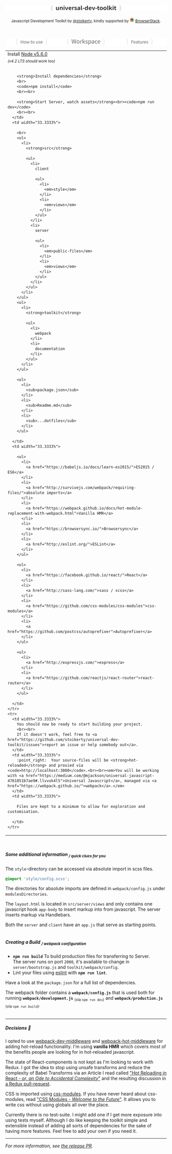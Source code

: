 <img src="/toolkit/documentation/logo.jpg" alt="universal-dev-toolkit-logo">
<p align="center"><sub>Javascript Development Toolkit by <a href="https://twitter.com/stoikerty">@stoikerty</a>, kindly supported by <a href="https://www.browserstack.com/"><img src="/toolkit/documentation/browserstack-logo.png" alt="BrowserStack-Image"></a> <a href="https://www.browserstack.com">BrowserStack</a>.</sub></p>

<br><br>
<img src="/toolkit/documentation/top-headers.jpg" alt="universal-dev-toolkit-logo">
<br>

<table>
  <tbody>
    <tr>
      <td width="33.3333%">
        Install <a href="https://nodejs.org/">Node v5.6.0</a>
        <br>
        <sub><em>(v4.2 LTS should work too)</em></sub>
        <br><br>

        <strong>Install dependencies</strong>
        <br>
        <code>npm install</code>
        <br><br>

        <strong>Start Server, watch assets</strong><br><code>npm run dev</code>
        <br><br>
      </td>
      <td width="33.3333%">

        <br>
        <ul>
          <li>
            <strong>src</strong>

            <ul>
              <li>
                client

                <ul>
                  <li>
                    <em>style</em>
                  </li>
                  <li>
                    <em>views</em>
                  </li>
                </ul>
              </li>
              <li>
                server

                <ul>
                  <li>
                    <em>public-files</em>
                  </li>
                  <li>
                    <em>views</em>
                  </li>
                </ul>
              </li>
            </ul>
          </li>
        </ul>
        <ul>
          <li>
            <strong>toolkit</strong>

            <ul>
              <li>
                webpack
              </li>
              <li>
                documentation
              </li>
            </ul>
          </li>
        </ul>

        <ul>
          <li>
            <sub>package.json</sub>
          </li>
          <li>
            <sub>Readme.md</sub>
          </li>
          <li>
            <sub>...dotfiles</sub>
          </li>
        </ul>

      </td>
      <td width="33.3333%">

        <ul>
          <li>
            <a href="https://babeljs.io/docs/learn-es2015/">ES2015 / ES6</a>
          </li>
          <li>
            <a href="http://survivejs.com/webpack/requiring-files/">absolute imports</a>
          </li>
          <li>
            <a href="https://webpack.github.io/docs/hot-module-replacement-with-webpack.html">Vanilla HMR</a>
          </li>
          <li>
            <a href="https://browsersync.io/">Browsersync</a>
          </li>
          <li>
            <a href="http://eslint.org/">ESLint</a>
          </li>
        </ul>

        <ul>
          <li>
            <a href="https://facebook.github.io/react/">React</a>
          </li>
          <li>
            <a href="http://sass-lang.com/">sass / scss</a>
          </li>
          <li>
            <a href="https://github.com/css-modules/css-modules">css-modules</a>
          </li>
          <li>
            <a href="https://github.com/postcss/autoprefixer">Autoprefixer</a>
          </li>
        </ul>

        <ul>
          <li>
            <a href="http://expressjs.com/">express</a>
          </li>
          <li>
            <a href="https://github.com/reactjs/react-router">react-router</a>
          </li>
        </ul>

      </td>
    </tr>
    <tr>
      <td width="33.3333%">
        You should now be ready to start building your project.
        <br><br>
        If it doesn't work, feel free to <a href="https://github.com/stoikerty/universal-dev-toolkit/issues">report an issue or help somebody out</a>.
      </td>
      <td width="33.3333%">
        :point_right:  Your source-files will be <strong>hot-reloaded</strong> and proxied via <code>http://localhost:3000</code>.<br><br><em>You will be working with <a href="https://medium.com/@mjackson/universal-javascript-4761051b7ae9#.llvvuk4l5">Universal Javascript</a>, managed via <a href="https://webpack.github.io/">webpack</a>.</em>        
      </td>
      <td width="33.3333%">

        Files are kept to a minimum to allow for exploration and customisation.

      </td>
    </tr>
  </tbody>
</table>

<br>

##### Some additional information <sub>/ quick clues for you</sub>

The `style`-directory can be accessed via absolute import in scss files.
```scss
@import 'style/config.scss';
```
The directories for absolute imports are defined in `webpack/config.js` under `modulesDirectories`.

The `layout.html` is located in `src/server/views` and only contains one javascript hook `app-body` to insert markup into from javascript. The server inserts markup via Handlebars.

Both the `server` and `client` have an `app.js` that serve as starting points.
<br><br>

##### Creating a Build <sub>/ webpack configuration</sub>
- **`npm run build`** To build production files for transferring to Server.<br>The server runs on port `2000`, it's available to change in `server/bootstrap.js` and `toolkit/webpack/config`.
- Lint your files using [eslint](http://eslint.org/) with **`npm run lint`**.

Have a look at the `package.json` for a full list of dependencies.

The webpack folder contains a **`webpack/config.js`** that is used both for running **`webpack/development.js`** <sub>(via `npm run dev`)</sub> and **`webpack/production.js`** <sub>(via `npm run build`)</sub>.
<br><br>

---

##### Decisions :foggy:

I opted to use [webpack-dev-middleware](https://github.com/webpack/webpack-dev-middleware) and [webpack-hot-middleware](https://github.com/glenjamin/webpack-hot-middleware) for adding hot-reload functionality. I'm using **vanilla HMR** which covers most of the benefits people are looking for in hot-reloaded javascript.

The state of React-components is not kept as I'm looking to work with Redux. I got the idea to stop using unsafe transforms and reduce the complexity of Babel Transforms via an Article I read called ["Hot Reloading in React - *or, an Ode to Accidental Complexity*"](https://medium.com/@dan_abramov/hot-reloading-in-react-1140438583bf#.3mce9tv45) and the resulting discussion in [a Redux pull-request](https://github.com/reactjs/redux/pull/1455).

CSS is imported using [css-modules](https://github.com/css-modules/css-modules). If you have never heard about css-modules, read ["CSS Modules - *Welcome to the Future*"](http://glenmaddern.com/articles/css-modules). It allows you to write css without using globals all over the place.

Currently there is no test-suite. I might add one if I get more exposure into using tests myself. Although I do like keeping the toolkit simple and extensible instead of adding all sorts of dependencies for the sake of having more features. Feel free to add your own if you need it.

---

*For more information, see [the release PR](https://github.com/stoikerty/universal-dev-toolkit/pull/1).*
